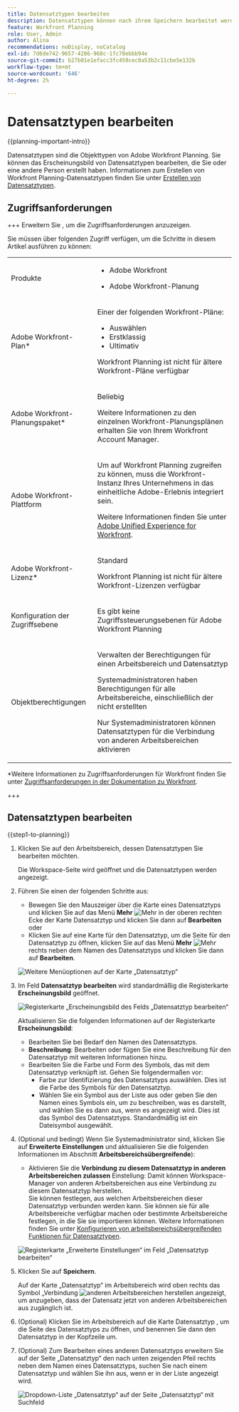 ```yaml
---
title: Datensatztypen bearbeiten
description: Datensatztypen können nach ihrem Speichern bearbeitet werden. Datensatztypen sind die Objekttypen von Adobe Workfront Planning.
feature: Workfront Planning
role: User, Admin
author: Alina
recommendations: noDisplay, noCatalog
exl-id: 7d6de742-9657-4286-968c-1fc78ebbb94e
source-git-commit: b27b01e1efacc3fc459cec0a53b2c11cbe5e132b
workflow-type: tm+mt
source-wordcount: '646'
ht-degree: 2%

---
```



# Datensatztypen bearbeiten

<!--<span class="preview">The information on this page refers to functionality not yet generally available. It is available only in the Preview environment for all customers. After the monthly releases to Production, the same features are also available in the Production environment for customers who enabled fast releases. </span>   

<span class="preview">For information about fast releases, see [Enable or disable fast releases for your organization](/help/quicksilver/administration-and-setup/set-up-workfront/configure-system-defaults/enable-fast-release-process.md). </span>
-->

{{planning-important-intro}}

Datensatztypen sind die Objekttypen von Adobe Workfront Planning. Sie können das Erscheinungsbild von Datensatztypen bearbeiten, die Sie oder eine andere Person erstellt haben. Informationen zum Erstellen von Workfront Planning-Datensatztypen finden Sie unter [Erstellen von Datensatztypen](/help/quicksilver/planning/architecture/create-record-types.md).

## Zugriffsanforderungen

+++ Erweitern Sie , um die Zugriffsanforderungen anzuzeigen.

Sie müssen über folgenden Zugriff verfügen, um die Schritte in diesem Artikel ausführen zu können:

<table style="table-layout:auto"> 
<col> 
</col> 
<col> 
</col> 
<tbody> 
    <tr> 
<tr> 
<td> 
   <p> Produkte</p> </td> 
   <td> 
   <ul><li><p> Adobe Workfront</p></li> 
   <li><p> Adobe Workfront-Planung<p></li></ul></td> 
  </tr>   
<tr> 
   <td role="rowheader"><p>Adobe Workfront-Plan*</p></td> 
   <td> 
<p>Einer der folgenden Workfront-Pläne:</p> 
<ul><li>Auswählen</li> 
<li>Erstklassig</li> 
<li>Ultimativ</li></ul> 
<p>Workfront Planning ist nicht für ältere Workfront-Pläne verfügbar</p> 
   </td> 
<tr> 
   <td role="rowheader"><p>Adobe Workfront-Planungspaket*</p></td> 
   <td> 
<p>Beliebig </p> 
<p>Weitere Informationen zu den einzelnen Workfront-Planungsplänen erhalten Sie von Ihrem Workfront Account Manager. </p> 
   </td> 
 <tr> 
   <td role="rowheader"><p>Adobe Workfront-Plattform</p></td> 
   <td> 
<p>Um auf Workfront Planning zugreifen zu können, muss die Workfront-Instanz Ihres Unternehmens in das einheitliche Adobe-Erlebnis integriert sein.</p> 
<p>Weitere Informationen finden Sie unter <a href="/help/quicksilver/workfront-basics/navigate-workfront/workfront-navigation/adobe-unified-experience.md">Adobe Unified Experience for Workfront</a>. </p> 
   </td> 
   </tr> 
  </tr> 
  <tr> 
   <td role="rowheader"><p>Adobe Workfront-Lizenz*</p></td> 
   <td><p> Standard </p>
   <p>Workfront Planning ist nicht für ältere Workfront-Lizenzen verfügbar</p> 
  </td> 
  </tr> 
  <tr> 
   <td role="rowheader"><p>Konfiguration der Zugriffsebene</p></td> 
   <td> <p>Es gibt keine Zugriffssteuerungsebenen für Adobe Workfront Planning</p>   
</td> 
  </tr> 
<tr> 
   <td role="rowheader"><p>Objektberechtigungen</p></td> 
   <td>   <p>Verwalten der Berechtigungen für einen Arbeitsbereich und Datensatztyp </p>  
   <p>Systemadministratoren haben Berechtigungen für alle Arbeitsbereiche, einschließlich der nicht erstellten</p>
   <p>Nur Systemadministratoren können Datensatztypen für die Verbindung von anderen Arbeitsbereichen aktivieren</p> </td> 
  </tr>

</tbody> 
</table>

*Weitere Informationen zu Zugriffsanforderungen für Workfront finden Sie unter [Zugriffsanforderungen in der Dokumentation zu Workfront](/help/quicksilver/administration-and-setup/add-users/access-levels-and-object-permissions/access-level-requirements-in-documentation.md).

+++

## Datensatztypen bearbeiten

{{step1-to-planning}}

1. Klicken Sie auf den Arbeitsbereich, dessen Datensatztypen Sie bearbeiten möchten.

   Die Workspace-Seite wird geöffnet und die Datensatztypen werden angezeigt.
1. Führen Sie einen der folgenden Schritte aus:

   * Bewegen Sie den Mauszeiger über die Karte eines Datensatztyps und klicken Sie auf das Menü **Mehr** ![Mehr](assets/more-menu.png) in der oberen rechten Ecke der Karte Datensatztyp und klicken Sie dann auf **Bearbeiten**
oder
   * Klicken Sie auf eine Karte für den Datensatztyp, um die Seite für den Datensatztyp zu öffnen, klicken Sie auf das Menü **Mehr** ![Mehr](assets/more-menu.png) rechts neben dem Namen des Datensatztyps und klicken Sie dann auf **Bearbeiten**.

   ![Weitere Menüoptionen auf der Karte „Datensatztyp“](assets/more-menu-options-from-record-type-card.png)

1. Im Feld **Datensatztyp bearbeiten** wird standardmäßig die Registerkarte **Erscheinungsbild** geöffnet.

   ![Registerkarte „Erscheinungsbild des Felds „Datensatztyp bearbeiten“ ](assets/edit-record-type-box-appearance-tab.png)

   Aktualisieren Sie die folgenden Informationen auf der Registerkarte **Erscheinungsbild**:

   * Bearbeiten Sie bei Bedarf den Namen des Datensatztyps. <!--did they add a field label for this?-->
   * **Beschreibung**: Bearbeiten oder fügen Sie eine Beschreibung für den Datensatztyp mit weiteren Informationen hinzu.
   * Bearbeiten Sie die Farbe und Form des Symbols, das mit dem Datensatztyp verknüpft ist. Gehen Sie folgendermaßen vor:
      * Farbe zur Identifizierung des Datensatztyps auswählen. Dies ist die Farbe des Symbols für den Datensatztyp.
      * Wählen Sie ein Symbol aus der Liste aus oder geben Sie den Namen eines Symbols ein, um zu beschreiben, was es darstellt, und wählen Sie es dann aus, wenn es angezeigt wird. Dies ist das Symbol des Datensatztyps. Standardmäßig ist ein Dateisymbol ausgewählt.

   <!--old info: 
   1. (Conditional) If you are a system administrator, click the **Advanced settings** tab in the **Edit record type** box. 
      ![Edit record type box advanced settings tab](assets/edit-record-type-box-advanced-settings-tab.png)
   1. (Conditional) Update the following information in the **Advanced settings** tab: 
      * Enable the **Connect from other workspace** setting. When enabled, the record type is accessible and can be connected from other workspaces. 
      * Choose from which workspaces the record type can be accessed. Choose from the following options:
         * **System wide**: Users can connect to this record type from all workspaces where they have manage permissions. 
         * **Specific workspaces**: Add the names of the workspaces where workspace managers can connect to this record type.-->


1. (Optional und bedingt) Wenn Sie Systemadministrator sind, klicken Sie auf **Erweiterte Einstellungen** und aktualisieren Sie die folgenden Informationen im Abschnitt **Arbeitsbereichsübergreifende**): <!--the info here is duplicated in the Create record types article-->
   * Aktivieren Sie die **Verbindung zu diesem Datensatztyp in anderen Arbeitsbereichen zulassen** Einstellung: Damit können Workspace-Manager von anderen Arbeitsbereichen aus eine Verbindung zu diesem Datensatztyp herstellen.\
     Sie können festlegen, aus welchen Arbeitsbereichen dieser Datensatztyp verbunden werden kann. Sie können sie für alle Arbeitsbereiche verfügbar machen oder bestimmte Arbeitsbereiche festlegen, in die Sie sie importieren können.
Weitere Informationen finden Sie unter [Konfigurieren von arbeitsbereichsübergreifenden Funktionen für Datensatztypen](/help/quicksilver/planning/architecture/configure-record-type-cross-workspace-capabilities.md).

   ![Registerkarte „Erweiterte Einstellungen“ im Feld „Datensatztyp bearbeiten“](assets/edit-record-type-box-advanced-settings-tab.png)

   <!--replace last point with this when we release dynamic record types:
      1. (Optional and conditional) If you are a system administrator, click **Advanced settings** and update the following information in the **Cross-workspace capability** section: **** the info here is duplicated in the Edit record types article ***
         * Enable the **Allow adding this record type to other workspaces** setting: This allows workspace managers to add this record type to other workspaces. 
               You can designate specific users who can add this record type to other workspaces. 
         * Enable the **Allow connecting to this record type in other workspaces** setting: This allows workspace managers to connect to this record type from other workspaces.  
               You can designate which workspaces this record type can be connected from. You can make it available for all workspaces or designate specific ones where you can import it.
         For more information, see [Configure cross-workspace capabilities for record types](/help/quicksilver/planning/architecture/configure-record-type-cross-workspace-capabilities.md).  
         ******** replace screen shot below **********
         ![Create record type box on advanced settings tab](assets/create-record-type-box-advanced-settings-tab.png) 
      -->

1. Klicken Sie auf **Speichern**.

   Auf der Karte „Datensatztyp“ im Arbeitsbereich wird oben rechts das Symbol „Verbindung ![ anderen Arbeitsbereichen herstellen](assets/connect-from-other-workspaces-icon.png) angezeigt, um anzugeben, dass der Datensatz jetzt von anderen Arbeitsbereichen aus zugänglich ist.

1. (Optional) Klicken Sie im Arbeitsbereich auf die Karte Datensatztyp , um die Seite des Datensatztyps zu öffnen, und benennen Sie dann den Datensatztyp in der Kopfzeile um.

1. (Optional) Zum Bearbeiten eines anderen Datensatztyps erweitern Sie auf der Seite „Datensatztyp“ den nach unten zeigenden Pfeil rechts neben dem Namen eines Datensatztyps, suchen Sie nach einem Datensatztyp und wählen Sie ihn aus, wenn er in der Liste angezeigt wird.

   ![Dropdown-Liste „Datensatztyp“ auf der Seite „Datensatztyp“ mit Suchfeld](assets/record-type-drop-down-on-record-type-page-with-search-box.png)
